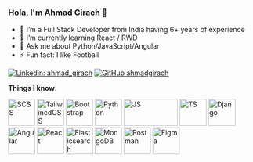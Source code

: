  ### Hola, I'm Ahmad Girach 👋

- 🔭 I’m a Full Stack Developer from India having 6+ years of experience
- 🌱 I’m currently learning React / RWD
- 💬 Ask me about Python/JavaScript/Angular
- ⚡ Fun fact: I like Football

[![Linkedin: ahmad_girach](https://img.shields.io/badge/ahmad_girach-blue?style=flat-square&logo=Linkedin&logoColor=white&link=https://linkedin.com/ahmad-girach/in/7bb22aa4)](https://linkedin.com/in/ahmad-girach-7bb22aa4)
[![GitHub ahmadgirach](https://img.shields.io/github/followers/ahmadgirach?label=follow&style=social)](https://github.com/ahmadgirach)

**Things I know:**
<!-- 
<code><img height="30" src="https://raw.githubusercontent.com/github/explore/80688e429a7d4ef2fca1e82350fe8e3517d3494d/topics/python/python.png"></code>
<code><img height="30" src="https://raw.githubusercontent.com/github/explore/80688e429a7d4ef2fca1e82350fe8e3517d3494d/topics/django/django.png"></code>
<code><img height="30" src="https://raw.githubusercontent.com/github/explore/80688e429a7d4ef2fca1e82350fe8e3517d3494d/topics/javascript/javascript.png"></code>
<code><img height="30" src="https://raw.githubusercontent.com/github/explore/80688e429a7d4ef2fca1e82350fe8e3517d3494d/topics/angular/angular.png"></code>
<code><img height="30" src="https://raw.githubusercontent.com/github/explore/80688e429a7d4ef2fca1e82350fe8e3517d3494d/topics/react/react.png"></code>
<code><img height="30" src="https://raw.githubusercontent.com/github/explore/80688e429a7d4ef2fca1e82350fe8e3517d3494d/topics/nodejs/nodejs.png"></code> -->

<div>
 <img src="https://www.vectorlogo.zone/logos/sass-lang/sass-lang-icon.svg" alt="SCSS" title="SCSS" width="55" height="55"/>
 <img src="https://www.vectorlogo.zone/logos/tailwindcss/tailwindcss-icon.svg" alt="TailwincdCSS" title="TailwincdCSS" width="55" height="55"/>
 <img src="https://www.vectorlogo.zone/logos/getbootstrap/getbootstrap-icon.svg" alt="Bootstrap" title="Bootstrap" width="55" height="55"/>
 <img src="https://www.vectorlogo.zone/logos/python/python-icon.svg" alt="Python" title="Python" width="55" height="55"/>
 <img src="https://www.vectorlogo.zone/logos/javascript/javascript-horizontal.svg" alt="JS" title="JS" width="110" height="55"/>
 <img src="https://www.vectorlogo.zone/logos/typescriptlang/typescriptlang-icon.svg" alt="TS" title="TS" width="55" height="55"/>
 <img src="https://www.vectorlogo.zone/logos/djangoproject/djangoproject-icon.svg" alt="Django" title="Django" width="55" height="55"/>
 <img src="https://www.vectorlogo.zone/logos/angular/angular-icon.svg" alt="Angular" title="Angular" width="55" height="55"/>
 <img src="https://www.vectorlogo.zone/logos/reactjs/reactjs-icon.svg" alt="React" title="React" width="55" height="55"/>
 <img src="https://www.vectorlogo.zone/logos/elastic/elastic-icon.svg" alt="Elasticsearch" title="Elasticsearch" width="55" height="55"/>
 <img src="https://www.vectorlogo.zone/logos/mongodb/mongodb-icon.svg" alt="MongoDB" title="MongoDB" width="55" height="55"/>
 <img src="https://www.vectorlogo.zone/logos/getpostman/getpostman-icon.svg" alt="Postman" title="Postman" width="55" height="55"/>
 <img src="https://www.vectorlogo.zone/logos/figma/figma-icon.svg" alt="Figma" title="Figma" width="55" height="55"/>
</div>
